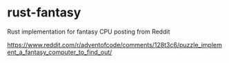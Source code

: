 # rust-fantasy
Rust implementation for fantasy CPU posting from Reddit

https://www.reddit.com/r/adventofcode/comments/128t3c6/puzzle_implement_a_fantasy_computer_to_find_out/
